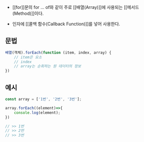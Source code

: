 - [[for]]문의 for ... of와 같이 주로 [[배열(Array)]]에 사용되는 [[메서드(Method)]]이다.

- 인자에 [[콜백 함수(Callback Function)]]를 넣어 사용한다.


## 문법

```js
배열(객체).forEach(function (item, index, array) {
	// item은 요소
	// index
	// array는 순회하는 원 데이터의 정보
})
```


## 예시

```javascript
const array = ['1번', '2번', '3번'];

array.forEach((element)=>{
	console.log(element);
})

// >> 1번
// >> 2번
// >> 3번
```